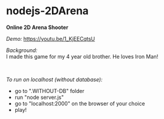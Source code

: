 # nodejs-2DArena
**Online 2D Arena Shooter**

*Demo:*
https://youtu.be/1_KjEECqtsU    


*Background:*  
I made this game for my 4 year old brother. He loves Iron Man!    

<br>

*To run on localhost (without database):*
- go to ".WITHOUT-DB" folder
- run "node server.js"
- go to "localhost:2000" on the browser of your choice
- play!






